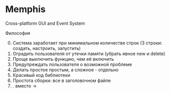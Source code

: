 # Memphis
Cross-platform GUI and Event System

Философия

0. Система заработает при минимальном количестве строк (3 строки: создать, настроить, запустить)
1. Оградить пользователя от утечки памяти (убрать явное new и delete)
2. Проще выключить функцию, чем её включить
3. Предупреждать пользователя о возможной проблеме
4. Делать простое простым, а сложное - отдельно
5. Красивый код библиотеки
6. Простота сборки: все в заголовочном файле
7. . вместо ->

